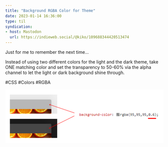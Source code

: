 ```yaml
---
title: "Background RGBA Color for Theme"
date: 2023-01-14 16:36:00
type: til
syndication: 
- host: Mastodon
  url: https://indieweb.social/@kiko/109688344420513474
---
```


Just for me to remember the next time...

Instead of using two different colors for the light and the dark theme, take ONE matching color and set the transparency to 50-60% via the alpha channel to let the light or dark background shine through.

#CSS #Colors #RGBA

![Background RGBA Color for Theme](_attachments/01-14-background-rgba.png)